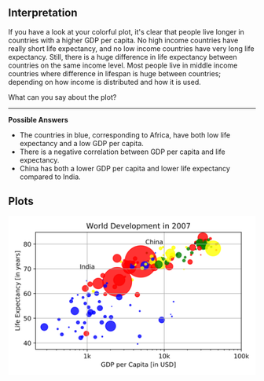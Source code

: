 ## Interpretation

If you have a look at your colorful plot, it's clear that people live longer in countries with a higher GDP per capita. No high income countries have really short life expectancy, and no low income countries have very long life expectancy. Still, there is a huge difference in life expectancy between countries on the same income level. Most people live in middle income countries where difference in lifespan is huge between countries; depending on how income is distributed and how it is used.

What can you say about the plot?

<hr>

**Possible Answers**
* The countries in blue, corresponding to Africa, have both low life expectancy and a low GDP per capita.
* There is a negative correlation between GDP per capita and life expectancy.
* China has both a lower GDP per capita and lower life expectancy compared to India.

## Plots
![img](index.svg)